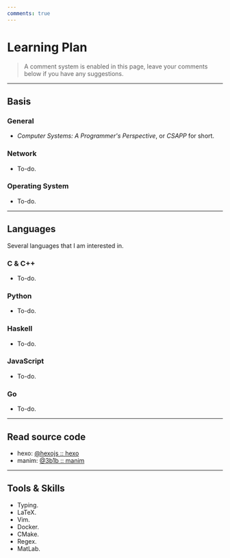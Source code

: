 ```yaml
---
comments: true
---
```


# Learning Plan

> A comment system is enabled in this page, leave your comments below if you have any suggestions.

---

## Basis

### General

 - *Computer Systems: A Programmer's Perspective*, or *CSAPP* for short.

### Network

 - To-do.

### Operating System

 - To-do.

---

## Languages

Several languages that I am interested in.

### C & C++

 - To-do.

### Python

 - To-do.

### Haskell

 - To-do.
  
### JavaScript

 - To-do.

### Go

 - To-do.

---

## Read source code

 - hexo: [@hexojs :: hexo](https://github.com/hexojs/hexo)
 - manim: [@3b1b :: manim](https://github.com/3b1b/manim)

---

## Tools & Skills

 - Typing.
 - LaTeX.
 - Vim.
 - Docker.
 - CMake.
 - Regex.
 - MatLab.